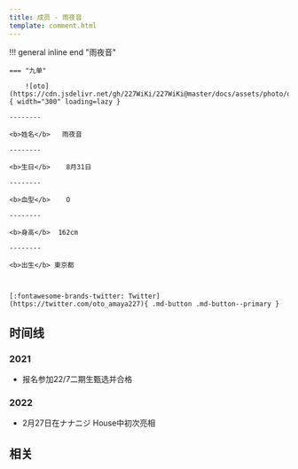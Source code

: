 ```yaml
---
title: 成员 - 雨夜音
template: comment.html
---
```


!!! general inline end "雨夜音"

    === "九单"

        ![oto](https://cdn.jsdelivr.net/gh/227WiKi/227WiKi@master/docs/assets/photo/oto/9th.jpg){ width="300" loading=lazy }

    --------

    <b>姓名</b>   雨夜音

    --------

    <b>生日</b>    8月31日

    --------

    <b>血型</b>    O

    --------

    <b>身高</b>  162cm

    --------

    <b>出生</b> 東京都

  

    [:fontawesome-brands-twitter: Twitter](https://twitter.com/oto_amaya227){ .md-button .md-button--primary }

## 时间线
### 2021 

- 报名参加22/7二期生甄选并合格

### 2022

- 2月27日在ナナニジ House中初次亮相

## 相关
